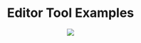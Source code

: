 <h1 align="center"> Editor Tool Examples </h1> 
<p align="center"> <img src="https://img.shields.io/badge/Unity-6000.0.33f1-lightgrey" />
